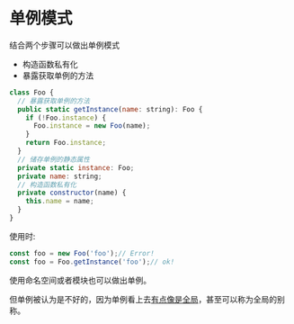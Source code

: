 # 单例模式

结合两个步骤可以做出单例模式
- 构造函数私有化
- 暴露获取单例的方法
```js
class Foo {
  // 暴露获取单例的方法
  public static getInstance(name: string): Foo {
    if (!Foo.instance) {
      Foo.instance = new Foo(name);
    }
    return Foo.instance;
  }
  // 储存单例的静态属性
  private static instance: Foo;
  private name: string;
  // 构造函数私有化
  private constructor(name) {
    this.name = name;
  }
}
```

使用时:
```js
const foo = new Foo('foo');// Error!
const foo = Foo.getInstance('foo');// ok!
```

使用命名空间或者模块也可以做出单例。

但单例被认为是不好的，因为单例看上去[有点像是全局](https://stackoverflow.com/questions/137975/what-is-so-bad-about-singletons/142450#142450)，甚至可以称为全局的别称。